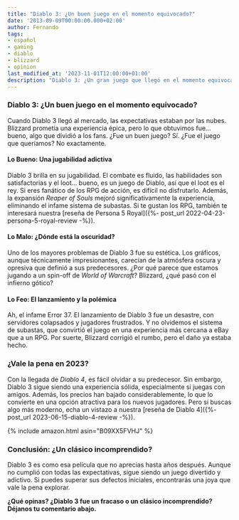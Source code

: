 ```yaml
---
title: "Diablo 3: ¿Un buen juego en el momento equivocado?"
date: '2013-09-09T00:00:00.000+02:00'
author: Fernando
tags:
- español
- gaming
- diablo
- blizzard
- opinion
last_modified_at: '2023-11-01T12:00:00+01:00'
description: "Diablo 3: ¿Un gran juego que llegó en el momento equivocado? Analizamos sus aciertos, errores y por qué sigue siendo un tema de debate."
---
```


### Diablo 3: ¿Un buen juego en el momento equivocado?

Cuando Diablo 3 llegó al mercado, las expectativas estaban por las nubes. Blizzard prometía una experiencia épica, pero lo que obtuvimos fue... bueno, algo que dividió a los fans. ¿Fue un buen juego? Sí. ¿Fue el juego que queríamos? No exactamente.

#### Lo Bueno: Una jugabilidad adictiva

Diablo 3 brilla en su jugabilidad. El combate es fluido, las habilidades son satisfactorias y el loot... bueno, es un juego de Diablo, así que el loot es el rey. Si eres fanático de los RPG de acción, es difícil no disfrutarlo. Además, la expansión *Reaper of Souls* mejoró significativamente la experiencia, eliminando el infame sistema de subastas. Si te gustan los RPG, también te interesará nuestra [reseña de Persona 5 Royal]({%- post_url 2022-04-23-persona-5-royal-review -%}).

#### Lo Malo: ¿Dónde está la oscuridad?

Uno de los mayores problemas de Diablo 3 fue su estética. Los gráficos, aunque técnicamente impresionantes, carecían de la atmósfera oscura y opresiva que definió a sus predecesores. ¿Por qué parece que estamos jugando a un spin-off de *World of Warcraft*? Blizzard, ¿qué pasó con el infierno gótico?

#### Lo Feo: El lanzamiento y la polémica

Ah, el infame Error 37. El lanzamiento de Diablo 3 fue un desastre, con servidores colapsados y jugadores frustrados. Y no olvidemos el sistema de subastas, que convirtió el juego en una experiencia más cercana a eBay que a un RPG. Por suerte, Blizzard corrigió el rumbo, pero el daño ya estaba hecho.

### ¿Vale la pena en 2023?

Con la llegada de *Diablo 4*, es fácil olvidar a su predecesor. Sin embargo, Diablo 3 sigue siendo una experiencia sólida, especialmente si juegas con amigos. Además, los precios han bajado considerablemente, lo que lo convierte en una opción atractiva para los nuevos jugadores. Pero si buscas algo más moderno, echa un vistazo a nuestra [reseña de Diablo 4]({%- post_url 2023-06-15-diablo-4-review -%}).

{% include amazon.html asin="B09XX5FVHJ" %}

### Conclusión: ¿Un clásico incomprendido?

Diablo 3 es como esa película que no aprecias hasta años después. Aunque no cumplió con todas las expectativas, sigue siendo un juego divertido y adictivo. Si puedes superar sus defectos iniciales, encontrarás una joya que vale la pena explorar.

**¿Qué opinas? ¿Diablo 3 fue un fracaso o un clásico incomprendido? Déjanos tu comentario abajo.**
